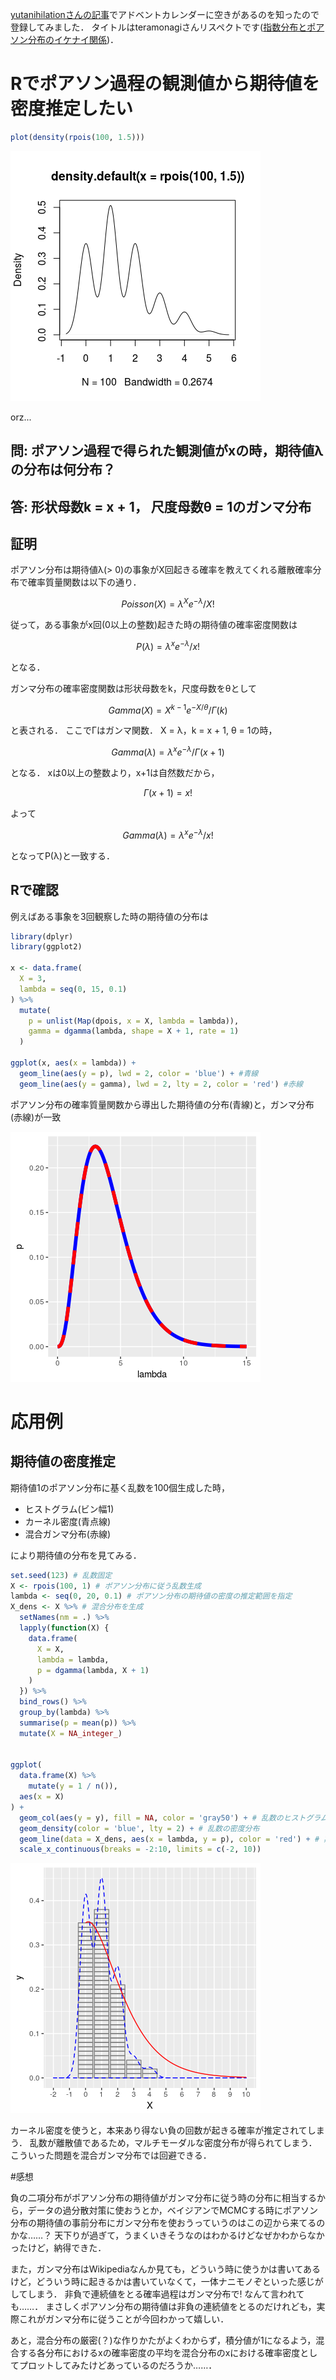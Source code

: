 
[yutanihilationさんの記事](http://notchained.hatenablog.com/entry/2017/12/02/091230)でアドベントカレンダーに空きがあるのを知ったので登録してみました．
タイトルはteramonagiさんリスペクトです([指数分布とポアソン分布のイケナイ関係](https://www.slideshare.net/teramonagi/ss-11296227))．


# Rでポアソン過程の観測値から期待値を密度推定したい

```r
plot(density(rpois(100, 1.5)))
```

![image.png](3d03bc06-8d69-25ea-b35a-a7da64b4cace.png)

orz...


## 問: ポアソン過程で得られた観測値がxの時，期待値λの分布は何分布？

## 答: 形状母数k = x + 1， 尺度母数θ = 1のガンマ分布

## 証明

ポアソン分布は期待値λ(> 0)の事象がX回起きる確率を教えてくれる離散確率分布で確率質量関数は以下の通り．

$$
Poisson(X) = \lambda ^ X e ^ {-\lambda} / X!
$$

従って，ある事象がx回(0以上の整数)起きた時の期待値の確率密度関数は

$$
P(\lambda) = \lambda ^ x e ^ {-\lambda} / x!
$$

となる．

ガンマ分布の確率密度関数は形状母数をk，尺度母数をθとして

$$
Gamma(X) = X ^ {k - 1} e ^ {-X/\theta} / \Gamma(k)
$$

と表される．
ここでΓはガンマ関数．
X = λ，k = x + 1, θ = 1の時，

$$
Gamma(\lambda) = \lambda ^ x e ^ {-\lambda} / \Gamma(x + 1)
$$

となる．
xは0以上の整数より，x+1は自然数だから，

$$
\Gamma(x + 1) = x!
$$

よって

$$
Gamma(\lambda) = \lambda ^ x e ^ {-\lambda} / x!
$$

となってP(λ)と一致する．

## Rで確認

例えばある事象を3回観察した時の期待値の分布は

```r
library(dplyr)
library(ggplot2)

x <- data.frame(
  X = 3,
  lambda = seq(0, 15, 0.1)
) %>%
  mutate(
    p = unlist(Map(dpois, x = X, lambda = lambda)),
    gamma = dgamma(lambda, shape = X + 1, rate = 1)
  )

ggplot(x, aes(x = lambda)) +
  geom_line(aes(y = p), lwd = 2, color = 'blue') + #青線
  geom_line(aes(y = gamma), lwd = 2, lty = 2, color = 'red') #赤線
```

ポアソン分布の確率質量関数から導出した期待値の分布(青線)と，ガンマ分布(赤線)が一致

![image.png](22e64800-9b48-e623-0e29-1c6ddd695c5a.png)

# 応用例

## 期待値の密度推定

期待値1のポアソン分布に基く乱数を100個生成した時，

- ヒストグラム(ビン幅1)
- カーネル密度(青点線)
- 混合ガンマ分布(赤線)

により期待値の分布を見てみる．

```r
set.seed(123) # 乱数固定
X <- rpois(100, 1) # ポアソン分布に従う乱数生成
lambda <- seq(0, 20, 0.1) # ポアソン分布の期待値の密度の推定範囲を指定
X_dens <- X %>% # 混合分布を生成
  setNames(nm = .) %>%
  lapply(function(X) {
    data.frame(
      X = X,
      lambda = lambda,
      p = dgamma(lambda, X + 1)
    )
  }) %>%
  bind_rows() %>%
  group_by(lambda) %>%
  summarise(p = mean(p)) %>%
  mutate(X = NA_integer_)


ggplot(
  data.frame(X) %>%
    mutate(y = 1 / n()), 
  aes(x = X)
) +
  geom_col(aes(y = y), fill = NA, color = 'gray50') + # 乱数のヒストグラム
  geom_density(color = 'blue', lty = 2) + # 乱数の密度分布
  geom_line(data = X_dens, aes(x = lambda, y = p), color = 'red') + # 期待値の密度分布
  scale_x_continuous(breaks = -2:10, limits = c(-2, 10))
```

![image.png](a821801d-24cd-00f2-b515-0fe7c9379535.png)

カーネル密度を使うと，本来あり得ない負の回数が起きる確率が推定されてしまう．
乱数が離散値であるため，マルチモーダルな密度分布が得られてしまう．
こういった問題を混合ガンマ分布では回避できる．

#感想

負の二項分布がポアソン分布の期待値がガンマ分布に従う時の分布に相当するから，データの過分散対策に使おうとか，ベイジアンでMCMCする時にポアソン分布の期待値の事前分布にガンマ分布を使おうっていうのはこの辺から来てるのかな……？
天下りが過ぎて，うまくいきそうなのはわかるけどなぜかわからなかったけど，納得できた．

また，ガンマ分布はWikipediaなんか見ても，どういう時に使うかは書いてあるけど，どういう時に起きるかは書いていなくて，一体ナニモノぞといった感じがしてしまう．
非負で連続値をとる確率過程はガンマ分布で! なんて言われても……．
まさしくポアソン分布の期待値は非負の連続値をとるのだけれども，実際これがガンマ分布に従うことが今回わかって嬉しい．

あと，混合分布の厳密(？)な作りかたがよくわからず，積分値が1になるよう，混合する各分布におけるxの確率密度の平均を混合分布のxにおける確率密度としてプロットしてみたけどあっているのだろうか……．

